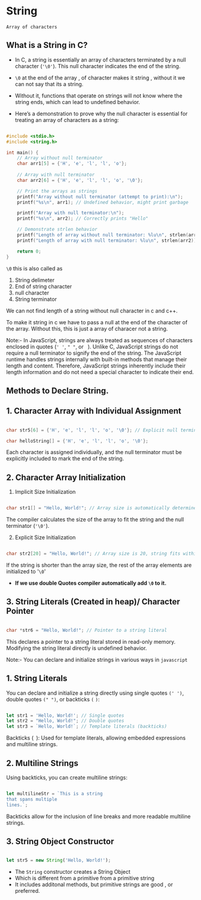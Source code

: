 # String 

`Array of characters`

## What is a String in C?
- In C, a string is essentially an array of characters terminated by a null character (`'\0'`). This null character indicates the end of the string.

- `\0` at the end of the array , of character makes it string , without it we can not say that its a string.

- Without it, functions that operate on strings will not know where the string ends, which can lead to undefined behavior.
- Here’s a demonstration to prove why the null character is essential for treating an array of characters as a string:

```c

#include <stdio.h>
#include <string.h>

int main() {
    // Array without null terminator
    char arr1[5] = {'H', 'e', 'l', 'l', 'o'};
    
    // Array with null terminator
    char arr2[6] = {'H', 'e', 'l', 'l', 'o', '\0'};

    // Print the arrays as strings
    printf("Array without null terminator (attempt to print):\n");
    printf("%s\n", arr1); // Undefined behavior, might print garbage

    printf("Array with null terminator:\n");
    printf("%s\n", arr2); // Correctly prints "Hello"

    // Demonstrate strlen behavior
    printf("Length of array without null terminator: %lu\n", strlen(arr1)); // Undefined behavior
    printf("Length of array with null terminator: %lu\n", strlen(arr2)); // Prints: 5

    return 0;
}

```

`\0` this is also called as 
1. String delimeter
2. End of string character
3. null character
4. String terminator

We can not find length of a string without null character in c and c++.

To make it string in c we have to pass a null at the end of the character of the array. Without this, this is just  a array of characer not a string.

Note:- In JavaScript, strings are always treated as sequences of characters enclosed in quotes (`' '`, `" "`, or ` `). Unlike C, JavaScript strings do not require a null terminator to signify the end of the string. The JavaScript runtime handles strings internally with built-in methods that manage their length and content. Therefore, JavaScript strings inherently include their length information and do not need a special character to indicate their end.


## Methods to Declare String.

## 1. Character Array with Individual Assignment
```c

char str5[6] = {'H', 'e', 'l', 'l', 'o', '\0'}; // Explicit null terminator

char helloString[] = {'H', 'e', 'l', 'l', 'o', '\0'};

```

Each character is assigned individually, and the null terminator must be explicitly included to mark the end of the string.

## 2. Character Array Initialization

1. Implicit Size Initialization

```c

char str1[] = "Hello, World!"; // Array size is automatically determined

```

The compiler calculates the size of the array to fit the string and the null terminator (`'\0'`).

2. Explicit Size Initialization

```c

char str2[20] = "Hello, World!"; // Array size is 20, string fits within it

```
If the string is shorter than the array size, the rest of the array elements are initialized to '`\0`'

- **If we use double Quotes compiler automatically add `\0` to it.**

## 3. String Literals (Created in heap)/ Character Pointer

```c

char *str6 = "Hello, World!"; // Pointer to a string literal

```
This declares a pointer to a string literal stored in read-only memory. Modifying the string literal directly is undefined behavior.


Note:- You can declare and initialize strings in various ways in `javascript`


## 1. String Literals

You can declare and initialize a string directly using single quotes `(' ')`, double quotes `(" ")`, or backticks `(` `)`:

```javascript

let str1 = 'Hello, World!'; // Single quotes
let str2 = "Hello, World!"; // Double quotes
let str3 = `Hello, World!`; // Template literals (backticks)

```
Backticks (`` ``): Used for template literals, allowing embedded expressions and multiline strings.

## 2. Multiline Strings
Using backticks, you can create multiline strings:

```javascript

let multilineStr = `This is a string
that spans multiple
lines.`;

```

Backticks allow for the inclusion of line breaks and more readable multiline strings.

## 3. String Object Constructor

```javascript

let str5 = new String('Hello, World!');

```
- The `String` constructor creates a String Object
- Which is different from a primitive from a primitive string
-  It includes additonal methods, but primitive strings are good , or preferred.















